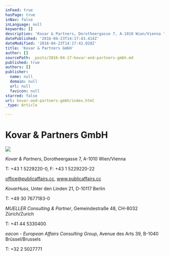 ```yaml
---
inFeed: true
hasPage: true
inNav: false
inLanguage: null
keywords: []
description: 'Kovar & Partners, Dorotheergasse 7, A-1010 Wien/Vienna '
datePublished: '2016-04-23T14:17:43.414Z'
dateModified: '2016-04-23T14:17:42.028Z'
title: 'Kovar & Partners GmbH'
author: []
sourcePath: _posts/2016-04-17-kovar-and-partners-gmbh.md
published: true
authors: []
publisher:
  name: null
  domain: null
  url: null
  favicon: null
starred: false
url: kovar-and-partners-gmbh/index.html
_type: Article

---
```

# Kovar & Partners GmbH
![](https://the-grid-user-content.s3-us-west-2.amazonaws.com/2987f55b-57b5-4ad4-b051-65c3cd48bc57.jpg)

_Kovar & Partners_, Dorotheergasse 7, A-1010 Wien/Vienna 

T: +43 1 5229220-0, F: +43 1 5229220-22 

office@publicaffairs.cc, www.publicaffairs.cc

_KovarHuss_, Unter den Linden 21, D-10117 Berlin

T: +49 30 7677183-0

_MUELLER Consulting & Partner_, Gemeindestraße 48, CH-8032 Zürich/Zurich

T: +41 44 5330400

_eacon - European Affairs Consulting Group_, Avenue des Arts 39, B-1040 Brüssel/Brussels

T: +32 2 5027771